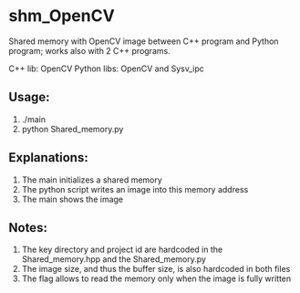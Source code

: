 # shm_OpenCV
Shared memory with OpenCV image between C++ program and Python program; works also with 2 C++ programs. 

C++ lib: OpenCV
Python libs: OpenCV and Sysv_ipc

## Usage:
1. ./main
2. python Shared_memory.py

## Explanations:
1. The main initializes a shared memory
2. The python script writes an image into this memory address
3. The main shows the image

## Notes:
1. The key directory and project id are hardcoded in the Shared_memory.hpp and the Shared_memory.py
2. The image size, and thus the buffer size, is also hardcoded in both files
3. The flag allows to read the memory only when the image is fully written


